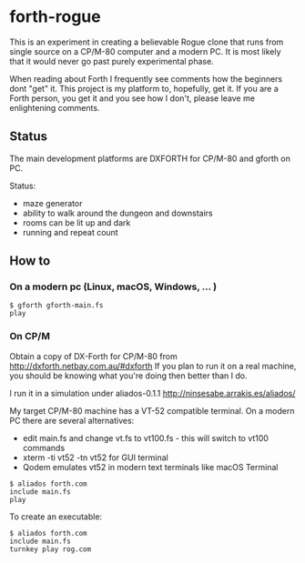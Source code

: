 # forth-rogue
This is an experiment in creating a believable Rogue clone that runs from single source on a CP/M-80 computer 
and a modern PC. It is most likely that it would never go past purely experimental phase. 

When reading about Forth I frequently see comments how the beginners dont "get" it. This project is my platform
to, hopefully, get it. If you are a Forth person, you get it and you see how I don't, please leave me enlightening comments.

## Status
The main development platforms are DXFORTH for CP/M-80 and gforth on PC.

Status:
 * maze generator
 * ability to walk around the dungeon and downstairs
 * rooms can be lit up and dark
 * running and repeat count

## How to
### On a modern pc (Linux, macOS, Windows, ... )
```
$ gforth gforth-main.fs
play
```

### On CP/M
Obtain a copy of DX-Forth for CP/M-80 from http://dxforth.netbay.com.au/#dxforth
If you plan to run it on a real machine, you should be knowing what you're
doing then better than I do. 

I run it in a simulation under aliados-0.1.1 http://ninsesabe.arrakis.es/aliados/

My target CP/M-80 machine has a VT-52 compatible terminal. On a modern
PC there are several alternatives:
 * edit main.fs and change vt.fs to vt100.fs - this will switch to vt100 commands
 * xterm -ti vt52 -tn vt52 for GUI terminal
 * Qodem emulates vt52 in modern text terminals like macOS Terminal

```
$ aliados forth.com
include main.fs
play
```

To create an executable:
```
$ aliados forth.com
include main.fs
turnkey play rog.com
```


